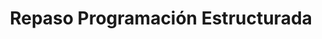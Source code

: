 ---
title: 'Repaso Programación Estructurada'
description: 'Repaso Programación Estructurada'
pubDate: 'Jul 08 2022'
isDraft: true
---